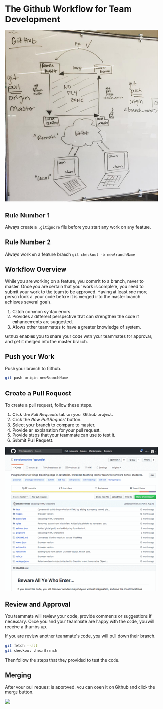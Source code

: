 # The Github Workflow for Team Development

![](./images/github-workflow.png)

## Rule Number 1

Always create a `.gitignore` file before you start any work on any feature.

## Rule Number 2

Always work on a feature branch `git checkout -b newBranchName`

## Workflow Overview

While you are working on a feature, you commit to a branch, never to master. Once you are certain that your work is complete, you need to submit your work to the team to be approved. Having at least one more person look at your code before it is merged into the master branch achieves several goals.

1. Catch common syntax errors.
1. Provides a different perspective that can strengthen the code if enhancements are suggested.
1. Allows other teammates to have a greater knowledge of system.

Github enables you to share your code with your teammates for approval, and get it merged into the master branch.

## Push your Work

Push your branch to Github.

```sh
git push origin newBranchName
```

## Create a Pull Request

To create a pull request, follow these steps.

1. Click the _Pull Requests_ tab on your Github project.
1. Click the _New Pull Request_ button.
1. Select your branch to compare to master.
1. Provide an explanation for your pull request.
1. Provide steps that your teammate can use to test it.
1. Submit Pull Request.

![pull request](./images/OUEN9G2h22.gif)

## Review and Approval

You teammate will review your code, provide comments or suggestions if necessary. Once you and your teammate are happy with the code, you will receive a thumbs up.

If you are review another teammate's code, you will pull down their branch.

```sh
git fetch --all
git checkout theirBranch
```

Then follow the steps that they provided to test the code.

## Merging

After your pull request is approved, you can open it on Github and click the merge button.

![](https://help.github.com/assets/images/help/pull_requests/pullrequest-mergebutton.png)
